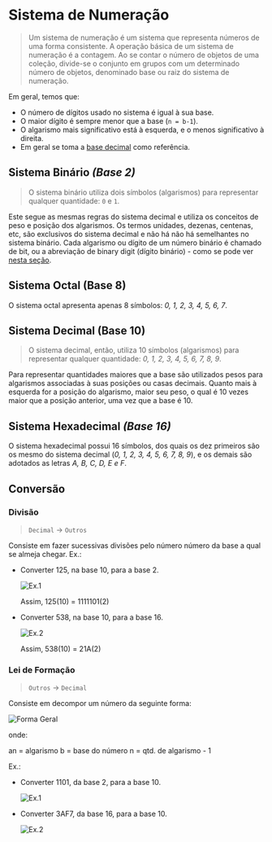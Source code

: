 # Sistema de Numeração

> Um sistema de numeração é um sistema que representa números de uma forma consistente. A operação básica de um sistema de numeração é a contagem. Ao se contar o número de objetos de uma coleção, divide-se o conjunto em grupos com um determinado número de objetos,  denominado base ou raiz do sistema de numeração.

Em geral, temos que:

- O número de dígitos usado no sistema é igual à sua base.
- O maior dígito é sempre menor que a base (`n = b-1`).
- O algarismo mais significativo está à esquerda, e o menos significativo à direita.
- Em geral se toma a [base decimal](#sistema-decimal) como referência.

## Sistema Binário *(Base 2)*

> O sistema binário utiliza dois símbolos (algarismos) para representar qualquer quantidade: `0` e `1`.

Este segue as mesmas regras do sistema decimal e utiliza os conceitos de peso e posição dos algarismos. Os termos unidades, dezenas, centenas, etc, são exclusivos do sistema decimal e não há não há semelhantes no sistema binário. Cada algarismo ou dígito de um número binário é chamado de bit, ou a abreviação de binary digit (dígito binário) - como se pode ver [nesta seção](material/bits-bytes).

## Sistema Octal (Base 8)

O sistema octal apresenta apenas 8 símbolos: *0, 1, 2, 3, 4, 5, 6, 7*.

## Sistema Decimal (Base 10)

> O sistema decimal, então, utiliza 10 símbolos (algarismos) para representar qualquer quantidade: *0, 1, 2, 3, 4, 5, 6, 7, 8, 9*.

Para representar quantidades maiores que a base são utilizados pesos para algarismos associadas à suas posições ou casas decimais. Quanto mais à esquerda for a posição do algarismo, maior seu peso, o qual é 10 vezes maior que a posição anterior, uma vez que a base é 10.

## Sistema Hexadecimal *(Base 16)*

O sistema hexadecimal possui 16 símbolos, dos quais os dez primeiros são os mesmo do sistema decimal (*0, 1, 2, 3, 4, 5, 6, 7, 8, 9*), e os demais são adotados as letras *A, B, C, D, E e F*.

## Conversão

### Divisão

> `Decimal` -> `Outros`

Consiste em fazer sucessivas divisões pelo número número da base a qual se almeja chegar. Ex.:

- Converter 125, na base 10, para a base 2.

  ![Ex.1](divisoes1.png)

  Assim, 125(10) = 1111101(2)

- Converter 538, na base 10, para a base 16.

  ![Ex.2](divisoes2.png)

  Assim, 538(10) = 21A(2)

### Lei de Formação

> `Outros` -> `Decimal`

Consiste em decompor um número da seguinte forma:

![Forma Geral](forma-geral-lei-de-formacao)

onde:

an = algarismo
b  = base do número
n  = qtd. de algarismo - 1

Ex.:

- Converter 1101, da base 2, para a base 10.

  ![Ex.1](forma-geral1)

- Converter 3AF7, da base 16, para a base 10.

  ![Ex.2](forma-geral2)
